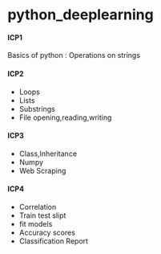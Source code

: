 # python_deeplearning
#### ICP1
Basics of python : Operations on strings
#### ICP2
* Loops
* Lists
* Substrings
* File opening,reading,writing
#### ICP3
* Class,Inheritance
* Numpy
* Web Scraping
#### ICP4
* Correlation
* Train test slipt
* fit models
* Accuracy scores
* Classification Report


